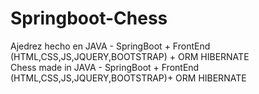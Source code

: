 # Springboot-Chess
Ajedrez hecho en JAVA - SpringBoot + FrontEnd (HTML,CSS,JS,JQUERY,BOOTSTRAP) + ORM HIBERNATE  
Chess made in JAVA - SpringBoot + FrontEnd (HTML,CSS,JS,JQUERY,BOOTSTRAP)+ ORM HIBERNATE  


